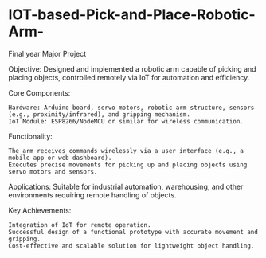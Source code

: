 # IOT-based-Pick-and-Place-Robotic-Arm-
Final year Major Project 

Objective:
Designed and implemented a robotic arm capable of picking and placing objects, controlled remotely via IoT for automation and efficiency.

Core Components:

    Hardware: Arduino board, servo motors, robotic arm structure, sensors (e.g., proximity/infrared), and gripping mechanism.
    IoT Module: ESP8266/NodeMCU or similar for wireless communication.

Functionality:

    The arm receives commands wirelessly via a user interface (e.g., a mobile app or web dashboard).
    Executes precise movements for picking up and placing objects using servo motors and sensors.

Applications:
Suitable for industrial automation, warehousing, and other environments requiring remote handling of objects.

Key Achievements:

    Integration of IoT for remote operation.
    Successful design of a functional prototype with accurate movement and gripping.
    Cost-effective and scalable solution for lightweight object handling.
